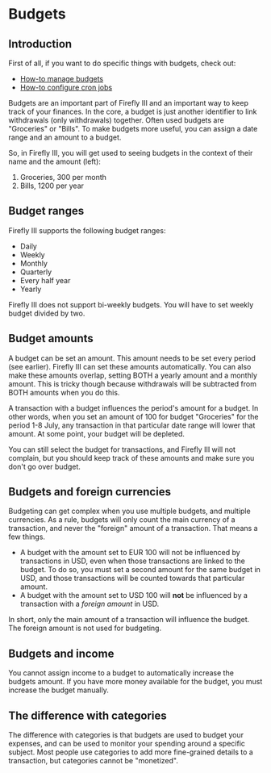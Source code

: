 # Budgets

## Introduction

First of all, if you want to do specific things with budgets, check out:

- [How-to manage budgets](../../how-to/firefly-iii/finances/budgets.md)
- [How-to configure cron jobs](../../how-to/firefly-iii/advanced/cron.md)

Budgets are an important part of Firefly III and an important way to keep track of your finances. In the core, a budget is just another identifier to link withdrawals (only withdrawals) together. Often used budgets are "Groceries" or "Bills". To make budgets more useful, you can assign a date range and an amount to a budget.

So, in Firefly III, you will get used to seeing budgets in the context of their name and the amount (left):

1. Groceries, 300 per month
2. Bills, 1200 per year

## Budget ranges

Firefly III supports the following budget ranges:

 - Daily
 - Weekly
 - Monthly
 - Quarterly
 - Every half year
 - Yearly

Firefly III does not support bi-weekly budgets. You will have to set weekly budget divided by two.

## Budget amounts

A budget can be set an amount. This amount needs to be set every period (see earlier). Firefly III can set these amounts automatically. You can also make these amounts overlap, setting BOTH a yearly amount and a monthly amount. This is tricky though because withdrawals will be subtracted from BOTH amounts when you do this.

A transaction with a budget influences the period's amount for a budget. In other words, when you set an amount of 100 for budget "Groceries" for the period 1-8 July, any transaction in that particular date range will lower that amount. At some point, your budget will be depleted.

You can still select the budget for transactions, and Firefly III will not complain, but you should keep track of these amounts and make sure you don't go over budget.

## Budgets and foreign currencies

Budgeting can get complex when you use multiple budgets, and multiple currencies. As a rule, budgets will only count the main currency of a transaction, and never the "foreign" amount of a transaction. That means a few things.

- A budget with the amount set to EUR 100 will not be influenced by transactions in USD, even when those transactions are linked to the budget. To do so, you must set a second amount for the same budget in USD, and those transactions will be counted towards that particular amount.
- A budget with the amount set to USD 100 will **not** be influenced by a transaction with a *foreign amount* in USD.

In short, only the main amount of a transaction will influence the budget. The foreign amount is not used for budgeting.

## Budgets and income

You cannot assign income to a budget to automatically increase the budgets amount. If you have more money available for the budget, you must increase the budget manually.

## The difference with categories

The difference with categories is that budgets are used to budget your expenses, and can be used to monitor your spending around a specific subject. Most people use categories to add more fine-grained details to a transaction, but categories cannot be "monetized".
